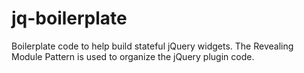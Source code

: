 jq-boilerplate
==============

Boilerplate code to help build stateful jQuery widgets.  The Revealing Module Pattern is used to organize the jQuery plugin code.